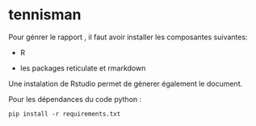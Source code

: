 # tennisman
Pour génrer le rapport , il faut avoir installer les composantes suivantes:

- R

- les packages reticulate et rmarkdown

Une instalation de Rstudio permet de génerer également le document.

Pour les dépendances du code python :

`pip install -r requirements.txt`
